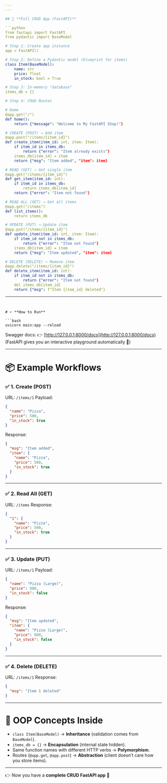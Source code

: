 ```yaml
---
---

## 📝 **Full CRUD App (FastAPI)**

```python
from fastapi import FastAPI
from pydantic import BaseModel

# Step 1: Create app instance
app = FastAPI()

# Step 2: Define a Pydantic model (blueprint for items)
class Item(BaseModel):
    name: str
    price: float
    in_stock: bool = True

# Step 3: In-memory "database"
items_db = {}

# Step 4: CRUD Routes

# Home
@app.get("/")
def home():
    return {"message": "Welcome to My FastAPI Shop!"}

# CREATE (POST) → Add item
@app.post("/items/{item_id}")
def create_item(item_id: int, item: Item):
    if item_id in items_db:
        return {"error": "Item already exists"}
    items_db[item_id] = item
    return {"msg": "Item added", "item": item}

# READ (GET) → Get single item
@app.get("/items/{item_id}")
def get_item(item_id: int):
    if item_id in items_db:
        return items_db[item_id]
    return {"error": "Item not found"}

# READ ALL (GET) → Get all items
@app.get("/items")
def list_items():
    return items_db

# UPDATE (PUT) → Update item
@app.put("/items/{item_id}")
def update_item(item_id: int, item: Item):
    if item_id not in items_db:
        return {"error": "Item not found"}
    items_db[item_id] = item
    return {"msg": "Item updated", "item": item}

# DELETE (DELETE) → Remove item
@app.delete("/items/{item_id}")
def delete_item(item_id: int):
    if item_id not in items_db:
        return {"error": "Item not found"}
    del items_db[item_id]
    return {"msg": f"Item {item_id} deleted"}
```

---
```


# ⚡ **How to Run**

```bash
uvicorn main:app --reload
```

Swagger docs: 👉 [http://127.0.0.1:8000/docs](http://127.0.0.1:8000/docs)
(FastAPI gives you an interactive playground automatically 🎉)

---

# 📦 **Example Workflows**

### ✅ 1. Create (POST)

URL: `/items/1`
Payload:

```json
{
  "name": "Pizza",
  "price": 500,
  "in_stock": true
}
```

Response:

```json
{
  "msg": "Item added",
  "item": {
    "name": "Pizza",
    "price": 500,
    "in_stock": true
  }
}
```

---

### ✅ 2. Read All (GET)

URL: `/items`
Response:

```json
{
  "1": {
    "name": "Pizza",
    "price": 500,
    "in_stock": true
  }
}
```

---

### ✅ 3. Update (PUT)

URL: `/items/1`
Payload:

```json
{
  "name": "Pizza (Large)",
  "price": 800,
  "in_stock": false
}
```

Response:

```json
{
  "msg": "Item updated",
  "item": {
    "name": "Pizza (Large)",
    "price": 800,
    "in_stock": false
  }
}
```

---

### ✅ 4. Delete (DELETE)

URL: `/items/1`
Response:

```json
{
  "msg": "Item 1 deleted"
}
```

---

# 🔑 **OOP Concepts Inside**

- `class Item(BaseModel)` → **Inheritance** (validation comes from `BaseModel`).
- `items_db = {}` → **Encapsulation** (internal state hidden).
- Same function names with different HTTP verbs → **Polymorphism**.
- Routes (`@app.get`, `@app.post`) → **Abstraction** (client doesn’t care how you store items).

---

👉 Now you have a **complete CRUD FastAPI app** 🎉
